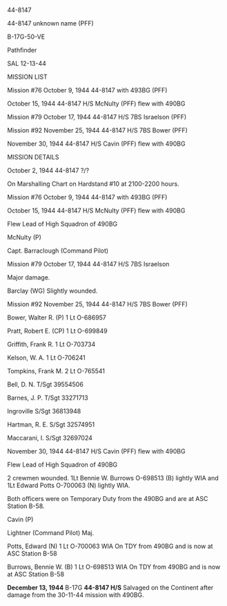 





44-8147






 




44-8147 unknown name (PFF)

B-17G-50-VE

Pathfinder

SAL 12-13-44

MISSION LIST

Mission #76 October 9, 1944 44-8147 with 493BG (PFF)


October 15, 1944 44-8147 H/S McNulty (PFF) flew with 490BG

Mission #79 October 17, 1944 44-8147 H/S 7BS Israelson (PFF)

Mission #92 November 25, 1944 44-8147 H/S 7BS Bower (PFF)


November 30, 1944 44-8147 H/S Cavin (PFF) flew with 490BG

MISSION DETAILS


October 2, 1944 44-8147 ?/?

On Marshalling Chart on Hardstand #10 at 2100-2200 hours.

Mission #76 October 9, 1944 44-8147 with 493BG (PFF)


October 15, 1944 44-8147 H/S McNulty (PFF) flew with 490BG

Flew Lead of High Squadron of 490BG

McNulty (P)

Capt. Barraclough (Command Pilot)

Mission #79 October 17, 1944 44-8147 H/S 7BS
Israelson

Major damage.

Barclay (WG) Slightly wounded.

Mission #92 November 25, 1944 44-8147 H/S 7BS Bower (PFF)

Bower, Walter R. (P) 1
Lt  O-686957

Pratt, Robert E. (CP) 1
Lt  O-699849 

Griffith, Frank R.  1
Lt  O-703734

Kelson, W. A. 1
Lt  O-706241

Tompkins, Frank M. 2
Lt  O-765541

Bell, D. N. T/Sgt 39554506

Barnes, J. P. T/Sgt 33271713

Ingroville S/Sgt 36813948

Hartman, R. E. S/Sgt
 32574951

Maccarani, I. S/Sgt 32697024


November 30, 1944 44-8147 H/S Cavin (PFF) flew with 490BG

Flew Lead of High Squadron of 490BG

2 crewmen wounded. 1Lt Bennie W. Burrows O-698513 (B)
lightly WIA and 1Lt Edward Potts O-700063 (N) lightly WIA.

Both officers were on Temporary Duty from the 490BG and are
at ASC Station B-58.

Cavin (P)

Lightner (Command Pilot)  Maj.

Potts, Edward (N)  1 Lt O-700063 WIA On TDY from 490BG and is now at ASC
Station B-58

Burrows, Bennie W. (B)  1 Lt O-698513 WIA On TDY from 490BG and is now at ASC Station
B-58

**December 13, 1944** B-17G
**44-8147 H/S**  Salvaged on the Continent after damage from the
30-11-44 mission with 490BG.




